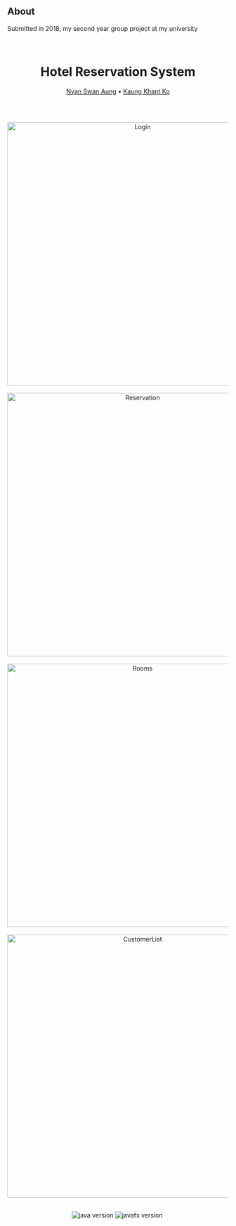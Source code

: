 ## About

  Submitted in 2018, my second year group project at my university

<h1 align="center">
  <br>
   Hotel Reservation System
  <br>
</h1>
  <p align="center">
    <a href="https://github.com/NyanSwanAung">Nyan Swan Aung</a> •
    <a href="https://github.com/kaungkhantko">Kaung Khant Ko </a> 
  </p>
<br><br>
 <p align="center">
  <img width="600" alt="Login" src="https://user-images.githubusercontent.com/48433214/80823581-ea7b6500-8c02-11ea-811d-614e318918f2.png"><br><br>
  <img width="600" alt="Reservation" src="https://user-images.githubusercontent.com/48433214/80824098-c5d3bd00-8c03-11ea-9ea7-53d808e07b9a.png"><br><br>
<img width="600" alt="Rooms" src="https://user-images.githubusercontent.com/48433214/80824106-c8cead80-8c03-11ea-8abc-508789f1e2b3.png"><br><br>
<img width="600" alt="CustomerList" src="https://user-images.githubusercontent.com/48433214/80824111-cb310780-8c03-11ea-8555-3166f07f82f6.png"><br><br>
  

<p align="center">
  <img src="https://img.shields.io/badge/Java-1.8.0-orange" alt="java version">
  <img src="https://img.shields.io/badge/JavaFx-8.0-blue" alt = "javafx version">
  <img src="https://img.shields.io/badge/license-MIT-brightgreen" alt = "">
 
</p>



